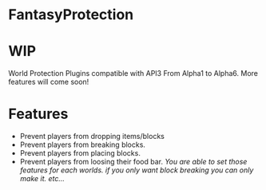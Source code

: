 # FantasyProtection
# WIP

World Protection Plugins compatible with API3 From Alpha1 to Alpha6. More features will come soon!

# Features
- Prevent players from dropping items/blocks
- Prevent players from breaking blocks.
- Prevent players from placing blocks.
- Prevent players from loosing their food bar.
_You are able to set those features for each worlds. if you only want block breaking you can only make it. etc..._
